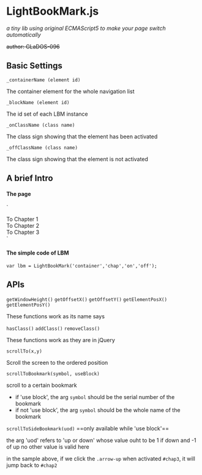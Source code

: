 # LightBookMark.js

*a tiny lib using original ECMAScript5 to make your page switch automatically*

~~author: GLaDOS-096~~

## Basic Settings

`_containerName (element id)`

The container element for the whole navigation list


`_blockName (element id)`

The id set of each LBM instance


`_onClassName (class name)`

The class sign showing that the element has been activated


`_offClassName (class name)`

The class sign showing that the element is not activated


## A brief Intro

#### The page

`

<div class="navList">
	<div class="btn" onclick="lbm.scrollToBookmark(1,true)"> To Chapter 1 </div>
	<div class="btn" onclick="lbm.scrollToBookmark(2,true)"> To Chapter 2 </div>
	<div class="btn" onclick="lbm.scrollToBookmark('ex',false)"></div>
	<div class="btn" onclick="lbm.scrollToBookmark(3,true)"> To Chapter 3 </div>
	<div class="arrow arrow-up" onclick="lbm.scrollToSideBookmark(-1)"></div>
	<div class="arrow arrow-down" onclick="lbm.scrollToSideBookmark(1)"></div>
</div>

<div id="container">
	<div id="chap1" class="off"></div>
	<div id="chap2" class="on"></div>
	<div id="ex" class="off"></div>
	<div id="chap3" class="off"></div>
</div>`

#### The simple code of LBM

`var lbm = LightBookMark('container','chap','on','off');`


## APIs

`getWindowHeight()`
`getOffsetX()`
`getOffsetY()`
`getElementPosX()`
`getElementPosY()`

These functions work as its name says

`hasClass()`
`addClass()`
`removeClass()`

These functions work as they are in jQuery

`scrollTo(x,y)`

Scroll the screen to the ordered position

`scrollToBookmark(symbol, useBlock)`

scroll to a certain bookmark
* if 'use block', the arg `symbol` should be the serial number of the bookmark
* if not 'use block', the arg `symbol` should be the whole name of the bookmark

`scrollToSideBookmark(uod)`
==only available while 'use block'==

the arg 'uod' refers to 'up or down' whose value ouht to be 1 if down and -1 of up
no other value is valid here

in the sample above, if we click the `.arrow-up` when activated `#chap3`, it will jump back to `#chap2`

